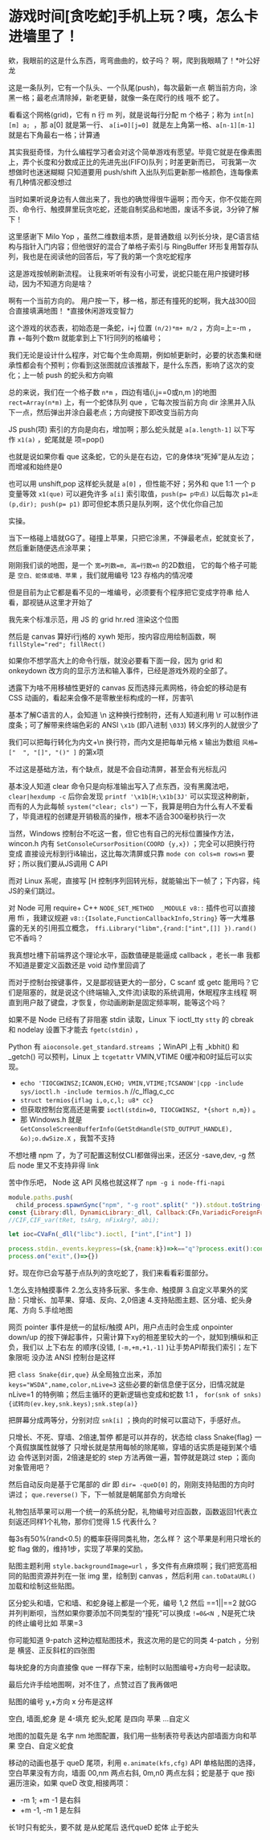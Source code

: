# 游戏时间[贪吃蛇]手机上玩？咦，怎么卡进墙里了！

欸，我眼前的这是什么东西，弯弯曲曲的，蚊子吗？ 啊，爬到我眼睛了！*叶公好龙

这是一条队列，它有一个队头、一个队尾(push)，每次最新一点 朝当前方向，涂黑一格；最老点清除掉，新老更替，就像一条在爬行的线 哦不 蛇了。

看看这个网格(grid)，它有 n 行 m 列，就是说每行分配 m 个格子；称为 `int[n][m] a; `，那 a[0] 就是第一行、 `a[i=0][j=0] `就是左上角第一格、` a[n-1][m-1] `就是右下角最右一格；计算通

其实我挺奇怪，为什么编程学习者会对这个简单游戏有愿望。毕竟它就是在像素图上，弄个长度和分数成正比的先进先出(FIFO)队列；时差更新而已，
可我第一次想做时也迷迷糊糊 只知道要用 push/shift 入出队列后更新那一格颜色，连每像素有几种情况都没想过

当时如果听说身边有人做出来了，我也的确觉得很牛逼啊；而今天，你不仅能在网页、命令行、触摸屏里玩贪吃蛇，还能自制奖品和地图，废话不多说，3分钟了解下！

这里感谢下 Milo Yop ，虽然二维数组本质，是普通数组 以列长分块，是C语言结构与指针入门内容；但他很好的混合了单格子索引与 RingBuffer 环形复用暂存队列，我也是在阅读他的回答后，写了我的第一个贪吃蛇程序

这是游戏按帧刷新流程。
让我来听听有没有小可爱，说蛇只能在用户按键时移动，因为不知道方向是啥？

啊有一个当前方向的。
用户按一下，移一格，那还有撞死的蛇啊，我大战300回合直接填满地图！ *直接休闲游戏变智力

这个游戏的状态表，初始态是一条蛇，i+j 位置 `(n/2)*m+ m/2` ，方向=上=-m ，靠 +-每列个数m 就能拿到上下1行同列的格编号；

我们无论是设计什么程序，对它每个生命周期，例如帧更新时，必要的状态集和继承性都会有个预判；你看到这张图就应该推敲下，是什么东西，影响了这次的变化；上一帧 push 的蛇头和方向嘛

总的来说，我们在一个格子数 `n*m` ，四边有墙(i,j==0或n,m )的地图 `rect=Array(n*m)` 上，有一个蛇体队列 que ，它每次按当前方向 dir 涂黑并入队下一点，然后弹出并涂白最老点；方向键按下即改变当前方向

JS push(项) 索引的方向是向右，增加啊；那么蛇头就是 `a[a.length-1]` 以下写作 `x1(a)` ，蛇尾就是 项=pop()

也就是说如果你看 que 这条蛇，它的头是在右边，它的身体块“死掉”是从左边；而增减和始终是0

也可以用 unshift,pop 这样蛇头就是 `a[0]` ，但性能不好；另外和 que 1:1 一个 p 变量等效 `x1(que)` 可以避免许多 `a[i]` 索引取值，`push(p= p中点)` 以后每次 `p1=走(p,dir); push(p= p1)` 即可但蛇本质只是队列啊，这个优化你自己加

实操。

当下一格碰上墙就GG了。碰撞上苹果，只把它涂黑，不弹最老点，蛇就变长了，然后重新随便选点涂苹果；


刚刚我们谈的地图，是一个 `宽=列数=m, 高=行数=n` 的2D数组，
它的每个格子可能是 `空白、蛇体或墙、苹果` ，我们就用编号 123 存格内的情况喽

但是目前为止它都是看不见的一堆编号，必须要有个程序把它变成字符串 给人看，鄙视链从这里才开始了

我先来个标准示范，用 JS 的 grid hr.red 渲染这个位图

然后是 canvas 算好i行j格的 xywh 矩形，按内容应用绘制函数，啊 `fillStyle="red"; fillRect()`

如果你不想学高大上的命令行版，就没必要看下面一段，因为 grid 和 onkeydown 改方向的显示方法和输入事件，已经是游戏外观的全部了。

透露下为啥不用移植性更好的 canvas 反而选择元素网格，待会蛇的移动是有 CSS 动画的，看起来会像不是零散坐标构成的一样，厉害叭


基本了解C语言的人，会知道 \n 这种换行控制符，还有人知道利用 \r 可以制作进度条；可了解带来终端色彩的 ANSI `\x1b` (即八进制 `\033`) 转义序列的人就很少了

我们可以把每行转化为内文+\n 换行符，而内文是把每单元格 x 输出为数组 `风格=["  ", "[]", "()" ]` 的第x项

不过这是基础方法，有个缺点，就是不会自动清屏，甚至会有光标乱闪


基本没人知道 clear 命令只是向标准输出写入了点东西，没有黑魔法吧， `clear|hexdump -c` 后你会发现 `printf '\x1b[H;\x1b[3J'` 可以实现这种刷新，
而有的人为此每帧 `system("clear; cls")` 一下，我算是明白为什么有人不爱看了，毕竟进程的创建是开销极高的操作，根本不适合300毫秒执行一次

当然，Windows 控制台不吃这一套，但它也有自己的光标位置操作方法， wincon.h 内有 `SetConsoleCursorPosition(COORD {y,x})` ；完全可以把换行符变成 直接设光标到行i&输出，这比每次清屏或只靠 `mode con cols=m rows=n` 要好；所以我们要从JS调用 C API

而对 Linux 系呢，直接写 [H 控制序列回转光标，就能输出下一帧了；下内容，纯JS的亲们跳过。

对 Node 可用 require+ C++ `NODE_SET_METHOD  _MODULE v8::` 插件也可以直接用 ffi ，我建议规避 `v8::{Isolate,FunctionCallbackInfo,String}` 等一大堆暴露的无关的引用孤立概念， `ffi.Library("libm",{rand:["int",[]] }).rand()` 它不香吗？

我真想吐槽下前端界这个理论水平，函数值硬是能逼成 callback ，老长一串 我都不知道是要定义函数还是 void 动作里回调了

而对于控制台按键事件，又是鄙视链更大的一部分，C scanf 或 getc 能用吗？它们是阻塞的，就是说这个(终端输入,文件流)读取的系统调用，休眠程序主线程 啊直到用户敲了键盘，才恢复，你动画刷新是固定频率啊，能等这个吗？

如果不是 Node 已经有了非阻塞 stdin 读取，Linux 下 ioctl_tty `stty` 的 cbreak 和 nodelay 设置下才能去 `fgetc(stdin)` ，

Python 有 `aioconsole.get_standard.streams` ；WinAPI 上有 _kbhit() 和 _getch() 可以预判，Linux 上 `tcgetattr` VMIN,VTIME 0缓冲和0时延后可以实现。
- `echo 'TIOCGWINSZ;ICANON,ECHO; VMIN,VTIME;TCSANOW'|cpp -include sys/ioctl.h -include termios.h` //c_lflag,c_cc
- `struct termios{iflag i,o,c,l; u8* cc}`
- 但获取控制台宽高还是需要 `ioctl(stdin=0, TIOCGWINSZ, *{short n,m})` 。
- 那 Windows.h 就是 `GetConsoleScreenBufferInfo(GetStdHandle(STD_OUTPUT_HANDLE), &o);o.dwSize.X` ，我暂不支持

不想吐槽 npm 了，为了可配置这制仗CLI都做得出来，还区分 -save,dev, -g 然后 node 里又不支持非得 link

苦中作乐吧， Node 这 API 风格也就这样了  `npm -g i node-ffi-napi`

```js
module.paths.push(
  child_process.spawnSync("npm", "-g root".split(" ")).stdout.toString().trim() )
const {Library:dll, DynamicLibrary:_dll, Callback:CFn,VariadicForeignFunction:CVaFn,FFI_TYPE:CStruct}=require("ffi-napi") //亦可有 ref-napi,ref-array/struct-di
//CIF,CIF_var(tRet, tsArg, nFixArg?, abi);

let ioc=CVaFn(_dll("libc").ioctl, ["int",["int"] ])

process.stdin._events.keypress=(sk,{name:k})=>k=="q"?process.exit():console.log(k);
process.on("exit",()=>{})
```



好。现在你已会写基于点队列的贪吃蛇了，我们来看看彩蛋部分。

1.怎么支持触摸事件
2.怎么支持多玩家、多生命、触摸屏
3.自定义苹果外的奖励：只增长、加苹果、穿墙、反向、2,0倍速
4.支持贴图主题、区分墙、蛇头身尾、方向
5.手绘地图

网页 pointer 事件是统一的鼠标/触摸 API，用户点击时会生成 onpointer down/up 的按下弹起事件，只需计算下xy的相差里较大的一个，就知到横纵和正负，我们以 上下右左  的顺序(没错, `[-m,+m,+1,-1]` )让手势API帮我们索引；左下象限呃 没办法 ANSI 控制台是这样

把 `class Snake{dir,que}` 从全局独立出来，添加 `keys="WSDA",name,color,nLive=3` 这些必要的新信息便于区分，旧情况就是 nLive=1 的特例嘛；然后主循环的更新逻辑也变成和蛇数 1:1 ， `for(snk of snks){试转向(ev.key,snk.keys);snk.step(a)}`

把屏幕分成两等分，分别对应 `snk[i]` ；换向的时候可以震动下，手感好点。


只增长、不死、穿墙、2倍速,暂停 都是可以并存的，状态给 class Snake{flag} 一个真假旗属性就够了
只增长就是禁用每帧的除尾嘛，穿墙的话实质是碰到某个墙边 会传送到对面，2倍速是蛇的 step 方法再做一遍，暂停就是跳过 step ；面向对象管用吧？

然后自动反向是基于它尾部的 dir 即 `dir= -queD[0]` 的，刚刚支持贴图的方向时讲过； `que.reverse()` 下，下一帧就是朝尾部负方向增长

礼物包括苹果可以用一个统一的系统分配，礼物编号对应函数，函数返回1代表立刻返还同样1个礼物，那你们觉得 1.5 代表什么？

每3s有50%(rand<0.5) 的概率获得同类礼物，怎么样？ 这个苹果是利用只增长的蛇 flag 做的，维持1步，实现了苹果的奖励。


贴图主题利用 `style.backgroundImage=url` ，多文件有点麻烦啊；我们把宽高相同的贴图资源并列在一张 img 里，绘制到 canvas ，然后利用 `can.toDataURL()` 加载和绘制这些贴图。

区分蛇头和墙，它和墙、和蛇身碰上都是一个死，编号 1,2 然后 ==1||==2 就GG并列判断呗，当然如果你要添加不同类型的“撞死”可以换成 `!=0&<N `, N是死亡块的终止编号比如 苹果=3

你可能知道 9-patch 这种边框贴图技术，我这次用的是它的同类 4-patch ，分别是 横竖、正反斜杠的四张图

每块蛇身的方向直接像 que 一样存下来，绘制时以贴图编号+方向号一起读取。


最后允许手绘地图啊，对不住了，点赞过百了我再做吧

贴图的编号 y,+方向 x 分布是这样

空白,
墙面,蛇身 是 4-填充
蛇头,蛇尾 是四向
苹果
…自定义

地图的加载先是 名字 nm 地图配置，我们用一些制表符号表达内部墙面方向和苹果 空白、自定义蛇食

移动的动画也基于 queD 尾项，利用 `e.animate(kfs,cfg)` API
单格贴图的选择，空白苹果没有方向，墙面 00,nm 两点右斜, 0m,n0 两点左斜；蛇是基于 que 按i遍历渲染，如果 queD 改变,相接两项：

- -m 1; +m -1 是右斜
- +m -1, -m 1 是左斜

长1时只有蛇头，要不就 是从蛇尾后 迭代queD 蛇体 止于蛇头
